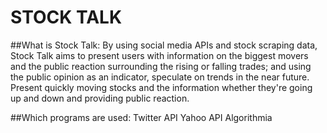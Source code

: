 # STOCK TALK

##What is Stock Talk:
    By using social media APIs and stock scraping data, Stock Talk aims to present users with information on the biggest movers and the public reaction surrounding the rising or falling trades; and using the public opinion as an indicator, speculate on trends in the near future.
    Present quickly moving stocks and the information whether they're going up and down and providing public reaction.

##Which programs are used:
    Twitter API
    Yahoo API
    Algorithmia
